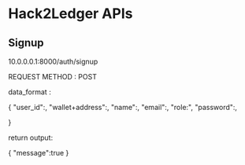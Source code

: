# Hack2Ledger APIs

## Signup

10.0.0.0.1:8000/auth/signup

REQUEST METHOD : POST

data_format : 

{
    "user_id":,
    "wallet+address":,
    "name":,
    "email":,
    "role:",
    "password":,

}

return output:

{
    "message":true
}